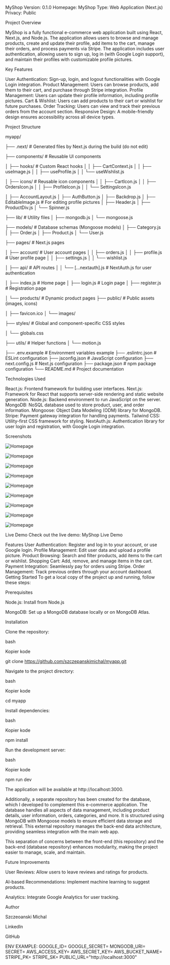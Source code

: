 MyShop
Version: 0.1.0
Homepage: MyShop
Type: Web Application (Next.js)
Privacy: Public

Project Overview

MyShop is a fully functional e-commerce web application built using React, Next.js, and Node.js. The application allows users to browse and manage products, create and update their profile, add items to the cart, manage their orders, and process payments via Stripe. The application includes user authentication, allowing users to sign up, log in (with Google Login support), and maintain their profiles with customizable profile pictures.

Key Features

User Authentication: Sign-up, login, and logout functionalities with Google Login integration.
Product Management: Users can browse products, add them to their cart, and purchase through Stripe integration.
Profile Management: Users can update their profile information, including profile pictures.
Cart & Wishlist: Users can add products to their cart or wishlist for future purchases.
Order Tracking: Users can view and track their previous orders from the account section.
Responsive Design: A mobile-friendly design ensures accessibility across all device types.

Project Structure

myapp/

├── .next/ # Generated files by Next.js during the build (do not edit)

├── components/ # Reusable UI components

│ ├── hooks/ # Custom React hooks
│ │ ├── CartContext.js
│ │ ├── useImage.js
│ │ ├── useProfile.js
│ │ └── useWishlist.js

│ ├── icons/ # Reusable icon components
│ │ ├── CartIcon.js
│ │ ├── OrdersIcon.js
│ │ ├── ProfileIcon.js
│ │ └── SettingsIcon.js

│ ├── AccountLayout.js
│ ├── AuthButton.js
│ ├── Backdrop.js
│ ├── EditableImage.js # For editing profile pictures
│ ├── Header.js
│ ├── ProductDiv.js
│ └── Spinner.js

├── lib/ # Utility files
│ ├── mongodb.js
│ └── mongoose.js

├── models/ # Database schemas (Mongoose models)
│ ├── Category.js
│ ├── Order.js
│ ├── Product.js
│ └── User.js

├── pages/ # Next.js pages

│ ├── account/ # User account pages
│ │ ├── orders.js
│ │ ├── profile.js # User profile page
│ │ ├── settings.js
│ │ └── wishlist.js

│ ├── api/ # API routes
│ │ └── [...nextauth].js # NextAuth.js for user authentication

│ ├── index.js # Home page
│ ├── login.js # Login page
│ ├── register.js # Registration page

│ └── products/ # Dynamic product pages
├── public/ # Public assets (images, icons)

│ ├── favicon.ico
│ └── images/

├── styles/ # Global and component-specific CSS styles

│ └── globals.css

├── utils/ # Helper functions
│ └── motion.js

├── .env.example # Environment variables example
├── .eslintrc.json # ESLint configuration
├── jsconfig.json # JavaScript configuration
├── next.config.js # Next.js configuration
├── package.json # npm package configuration
└── README.md # Project documentation

Technologies Used

React.js: Frontend framework for building user interfaces.
Next.js: Framework for React that supports server-side rendering and static website generation.
Node.js: Backend environment to run JavaScript on the server.
MongoDB: NoSQL database used to store product, user, and order information.
Mongoose: Object Data Modeling (ODM) library for MongoDB.
Stripe: Payment gateway integration for handling payments.
Tailwind CSS: Utility-first CSS framework for styling.
NextAuth.js: Authentication library for user login and registration, with Google Login integration.

Screenshots

![Homepage](public/images/1.png)

![Homepage](public/images/2.png)

![Homepage](public/images/3.png)

![Homepage](public/images/4.png)

![Homepage](public/images/5.png)

![Homepage](public/images/6.png)

![Homepage](public/images/7.png)

![Homepage](public/images/8.png)

![Homepage](public/images/9.png)

Live Demo
Check out the live demo: MyShop Live Demo

Features
User Authentication: Register and log in to your account, or use Google login.
Profile Management: Edit user data and upload a profile picture.
Product Browsing: Search and filter products, add items to the cart or wishlist.
Shopping Cart: Add, remove, and manage items in the cart.
Payment Integration: Seamlessly pay for orders using Stripe.
Order Management: Track previous orders through your account dashboard.
Getting Started
To get a local copy of the project up and running, follow these steps:

Prerequisites

Node.js: Install from Node.js

MongoDB: Set up a MongoDB database locally or on MongoDB Atlas.

Installation

Clone the repository:

bash

Kopier kode

git clone https://github.com/szczepanskimichal/myapp.git

Navigate to the project directory:

bash

Kopier kode

cd myapp

Install dependencies:

bash

Kopier kode

npm install

Run the development server:

bash

Kopier kode

npm run dev

The application will be available at http://localhost:3000.

Additionally, a separate repository has been created for the database, which I developed to complement this e-commerce application. The database handles all aspects of data management, including product details, user information, orders, categories, and more. It is structured using MongoDB with Mongoose models to ensure efficient data storage and retrieval. This external repository manages the back-end data architecture, providing seamless integration with the main web app.

This separation of concerns between the front-end (this repository) and the back-end (database repository) enhances modularity, making the project easier to manage, scale, and maintain.

Future Improvements

User Reviews: Allow users to leave reviews and ratings for products.

AI-based Recommendations: Implement machine learning to suggest products.

Analytics: Integrate Google Analytics for user tracking.

Author

Szczeoanski Michal

LinkedIn

GitHub

ENV EXAMPLE:
GOOGLE_ID=
GOOGLE_SECRET=
MONGODB_URI=
SECRET=
AWS_ACCESS_KEY=
AWS_SECRET_KEY=
AWS_BUCKET_NAME=
STRIPE_PK=
STRIPE_SK=
PUBLIC_URL="http://localhost:3000"
